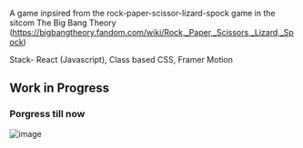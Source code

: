 A game inpsired from the rock-paper-scissor-lizard-spock game in the sitcom The Big Bang Theory (https://bigbangtheory.fandom.com/wiki/Rock,_Paper,_Scissors,_Lizard,_Spock)

Stack- React (Javascript), Class based CSS, Framer Motion
## Work in Progress

### Porgress till now
![image](https://user-images.githubusercontent.com/64399367/193884682-14949071-6b48-442a-90f5-980af706f7ca.png)
